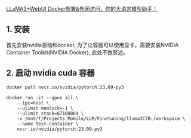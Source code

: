 
[LLaMA3+WebUI Docker部署&外网访问，你的大语言模型助手！](https://www.bilibili.com/video/BV1db421Y7sp?vd_source=14fa069dd1a8b00449a35e1427fe06a5)
## 1. 安装

首先安装nvidia驱动和docker,.为了让容器可以使用显卡，需要安装NVIDIA Container Toolkit(NVIDIA Docker), 此处不做赘述。

## 2. 启动 nvidia cuda 容器


```
docker pull nvcr.io/nvidia/pytorch:23.09-py3

docker run -it --gpus all \
	--ipc=host \
	--ulimit memlock=-1 \
	--ulimit stack=67108864 \
	-v /mnt/f/Projects_Mobile/LLM/Finetuning/llama3C7B:/workspace \
	--name Test-container \
	nvcr.io/nvidia/pytorch:23.09-py3
```


